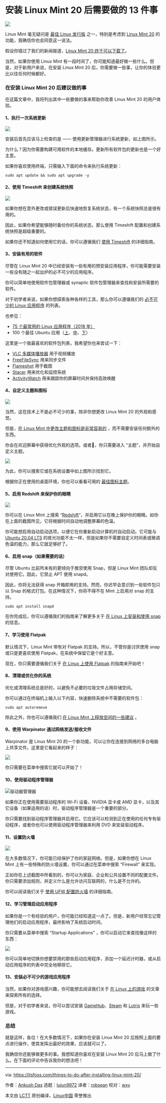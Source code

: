[#]: collector: (lujun9972)
[#]: translator: (robsean)
[#]: reviewer: (wxy)
[#]: publisher: ( )
[#]: url: ( )
[#]: subject: (13 Things To Do After Installing Linux Mint 20)
[#]: via: (https://itsfoss.com/things-to-do-after-installing-linux-mint-20/)
[#]: author: (Ankush Das https://itsfoss.com/author/ankush/)

安装 Linux Mint 20 后需要做的 13 件事
======

![](https://img.linux.net.cn/data/attachment/album/202007/11/113643ich99s7y7kw7ckw9.jpg)

Linux Mint 毫无疑问是 [最佳 Linux 发行版][1] 之一，特别是考虑到 [Linux Mint 20][2] 的功能，我确信你也会同意这一说法。

假设你错过了我们的新闻报道，[Linux Mint 20 终于可以下载了][3]。

当然，如果你使用 Linux Mint 有一段时间了，你可能知道最好做一些什么。但是，对于新用户来说，在安装 Linux Mint 20 后，你需要做一些事，让你的体验更比以往任何时候都好。

### 在安装 Linux Mint 20 后建议做的事

在这篇文章中，我将列出其中一些要做的事来帮助你改善 Linux Mint 20 的用户体验。

#### 1、执行一次系统更新

![][4]

安装后首先应该马上检查的是 —— 使用更新管理器进行系统更新，如上图所示。

为什么？因为你需要构建可用软件的本地缓存。更新所有软件包的更新也是一个好主意。

如果你喜欢使用终端，只需输入下面的命令来执行系统更新：

```
sudo apt update && sudo apt upgrade -y
```

#### 2、使用 Timeshift 来创建系统快照

![][5]

如果你想在意外更改或错误更新后快速地恢复系统状态，有一个系统快照总是很有用的。

因此，如果你希望能够随时备份你的系统状态，那么使用 Timeshift 配置和创建系统快照是超级重要的。

如果你还不知道如何使用它的话，你可以遵循我们 [使用 Timeshift][6] 的详细指南。

#### 3、安装有用的软件

尽管在 Linux Mint 20 中已经安装有一些有用的预安装应用程序，你可能需要安装一些没有随之一起出炉的必不可少的应用程序。

你可以简单地使用软件包管理器或 synaptic 软件包管理器来查找和安装所需要的软件。

对于初学者来说，如果你想探索各种各样的工具，那么你可以遵循我们的 [必不可少的 Linux 应用程序][7] 的列表。

也参见：

- [75 个最常用的 Linux 应用程序（2018 年）](https://linux.cn/article-10099-1.html)
- 100 个最佳 Ubuntu 应用（[上](https://linux.cn/article-11044-1.html)、[中](https://linux.cn/article-11048-1.html)、[下](https://linux.cn/article-11057-1.html)）

这里是一个我最喜欢的软件包列表，我希望你也来尝试一下：

  * [VLC 多媒体播放器][8] 用于视频播放
  * [FreeFileSync][9] 用来同步文件
  * [Flameshot][10] 用于截图
  * [Stacer][11] 用来优化和监控系统
  * [ActivityWatch][12] 用来跟踪你的屏幕时间并保持高效唤醒

#### 4、自定义主题和图标

![][13]

当然，这在技术上不是必不可少的事，除非你想更改 Linux Mint 20 的外观和感觉。

但是，[在 Linux Mint 中更改主题和图标是非常容易的][14] ，而不需要安装任何额外的东西。

你会在欢迎屏幕中获得优化外观的选项。或者，你只需要进入 “主题”，并开始自定义主题。

![][15]

为此，你可以搜索它或在系统设置中如上图所示找到它。

根据你正在使用的桌面环境，你也可以看看可用的 [最佳图标主题][16]。

#### 5、启用 Redshift 来保护你的眼睛

![][17]

你可以在 Linux Mint 上搜索 “[Redshift][18]”，并启用它以在晚上保护你的眼睛。如你在上面的截图所见，它将根据时间自动地调整屏幕的色温。

你可能想启用自动启动选项，以便它在你重新启动计算机时自动启动。它可能与 [Ubuntu 20.04 LTS][19] 的夜光功能不太一样，但是如果你不需要自定义时间表或微调色温的能力，那么它就足够好了。

#### 6、启用 snap（如果需要的话）

尽管 Ubuntu 比前所未有的更倾向于推崇使用 Snap，但是 Linux Mint 团队却反对使用它。因此，它禁止 APT 使用 snapd。

因此，你将无法获得 snap 开箱即用的支持。然而，你迟早会意识到一些软件包只以 Snap 的格式打包。在这种情况下，你将不得不在 Mint 上启用对 snap 的支持。

```
sudo apt install snapd
```

在你完成后，你可以遵循我们的指南来了解更多关于 [在 Linux 上安装和使用 snap][20] 的信息。

#### 7、学习使用 Flatpak

默认情况下，Linux Mint 带有对 Flatpak 的支持。所以，不管你是讨厌使用 snap 或只是更喜欢使用 Flatpak，在系统中保留它是个好主意。

现在，你只需要遵循我们关于 [在 Linux 上使用 Flatpak][21] 的指南来开始吧！

#### 8、清理或优化你的系统

优化或清理系统总是好的，以避免不必要的垃圾文件占用存储空间。

你可以通过在终端机上输入以下内容，快速删除系统中不需要的软件包：

```
sudo apt autoremove
```

除此之外，你也可以遵循我们 [在 Linux Mint 上释放空间的一些建议][22] 。

#### 9、使用 Warpinator 通过网络发送/接收文件

Warpinator 是 Linux Mint 20 的一个新功能，可以让你在连接到网络的多台电脑上共享文件。这里是它看起来的样子：

![][23]

你只需要在菜单中搜索它就可以开始了！

#### 10、使用驱动程序管理器

![驱动器管理器][24]

如果你正在使用需要驱动程序的 Wi-Fi 设备、NVIDIA 显卡或 AMD 显卡，以及其它设备（如果适用的话）时，驱动程序管理器是一个重要的部分。

你只需要找到驱动程序管理器并启用它。它应该可以检测到正在使用的任何专有驱动程序，或者你也可以使用驱动程序管理器来利用 DVD 来安装驱动程序。

#### 11、设置防火墙

![][25]

在大多数情况下，你可能已经保护了你的家庭网络。但是，如果你想在 Linux Mint 上有一些特殊的防火墙设置，你可以通过在菜单中搜索 “Firewall” 来实现。

正如你在上述截图中所看到的，你可以为家庭、企业和公共设置不同的配置文件。你只需要添加规则，并定义什么是允许访问互联网的，什么是不允许的。

你可以阅读我们关于 [使用 UFW 配置防火墙][26] 的详细指南。

#### 12、学习管理启动应用程序

如果你是一个有经验的用户，你可能已经知道这一点了。但是，新用户经常忘记管理他们的启动应用程序，最终影响了系统启动时间。

你只需要从菜单中搜索 “Startup Applications” ，你可以启动它来查找像这样的东西：

![][27]

你可以简单地切换你想要禁用的那些启动应用程序，添加一个延迟计时器，或从启动应用程序的列表中完全地移除它。

#### 13、安装必不可少的游戏应用程序

当然，如果你对游戏感兴趣，你可能想去阅读我们关于 [在 Linux 上的游戏][28] 的文章来探索所有的选择。

但是，对于初学者来说，你可以尝试安装 [GameHub][29]、[Steam][30] 和 [Lutris][31] 来玩一些游戏。

### 总结

就是这样，各位！在大多数情况下，如果你在安装 Linux Mint 20 后按照上面的要点进行操作，使其发挥出最好的效果，应该就可以了。

我确信你还能够做更多的事。我想知道你喜欢在安装 Linux Mint 20 后马上做了什么。在下面的评论中告诉我你的想法吧！

--------------------------------------------------------------------------------

via: https://itsfoss.com/things-to-do-after-installing-linux-mint-20/

作者：[Ankush Das][a]
选题：[lujun9972][b]
译者：[robsean](https://github.com/robsean)
校对：[wxy](https://github.com/wxy)

本文由 [LCTT](https://github.com/LCTT/TranslateProject) 原创编译，[Linux中国](https://linux.cn/) 荣誉推出

[a]: https://itsfoss.com/author/ankush/
[b]: https://github.com/lujun9972
[1]: https://itsfoss.com/best-linux-distributions/
[2]: https://linux.cn/article-12297-1.html
[3]: https://linux.cn/article-12376-1.html
[4]: https://i0.wp.com/itsfoss.com/wp-content/uploads/2020/06/linux-mint-20-system-update.png?ssl=1
[5]: https://i1.wp.com/itsfoss.com/wp-content/uploads/2018/07/snapshot-linux-mint-timeshift.jpeg?ssl=1
[6]: https://linux.cn/article-11619-1.html
[7]: https://linux.cn/article-10165-1.html
[8]: https://www.videolan.org/vlc/
[9]: https://itsfoss.com/freefilesync/
[10]: https://itsfoss.com/flameshot/
[11]: https://itsfoss.com/optimize-ubuntu-stacer/
[12]: https://itsfoss.com/activitywatch/
[13]: https://i0.wp.com/itsfoss.com/wp-content/uploads/2020/06/linux-mint-20-theme.png?ssl=1
[14]: https://itsfoss.com/install-icon-linux-mint/
[15]: https://i2.wp.com/itsfoss.com/wp-content/uploads/2020/06/linux-mint-20-system-settings.png?ssl=1
[16]: https://itsfoss.com/best-icon-themes-ubuntu-16-04/
[17]: https://i2.wp.com/itsfoss.com/wp-content/uploads/2020/06/linux-mint-20-redshift-1.png?ssl=1
[18]: https://itsfoss.com/install-redshift-linux-mint/
[19]: https://itsfoss.com/ubuntu-20-04-release-features/
[20]: https://itsfoss.com/install-snap-linux/
[21]: https://itsfoss.com/flatpak-guide/
[22]: https://itsfoss.com/free-up-space-ubuntu-linux/
[23]: https://i2.wp.com/itsfoss.com/wp-content/uploads/2020/04/mint-20-warpinator-1.png?ssl=1
[24]: https://i2.wp.com/itsfoss.com/wp-content/uploads/2013/12/Additional-Driver-Linux-Mint-16.png?ssl=1
[25]: https://i1.wp.com/itsfoss.com/wp-content/uploads/2020/06/linux-mint-20-firewall.png?ssl=1
[26]: https://itsfoss.com/set-up-firewall-gufw/
[27]: https://i1.wp.com/itsfoss.com/wp-content/uploads/2020/06/linux-mint-20-startup-applications.png?ssl=1
[28]: https://itsfoss.com/linux-gaming-guide/
[29]: https://itsfoss.com/gamehub/
[30]: https://store.steampowered.com
[31]: https://lutris.net
